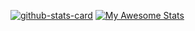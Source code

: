[![github-stats-card](https://kasroudra-stats-card.onrender.com/user?user=Chillhopper&layout=compact&theme=buefy)](https://github.com/KasRoudra/github-stats-card)
[![My Awesome Stats](https://awesome-github-stats.azurewebsites.net/user-stats/Chillhopper)](https://git.io/awesome-stats-card)
